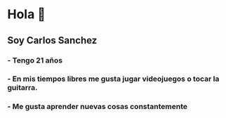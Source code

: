 # Hola 👋

## Soy Carlos Sanchez

### - Tengo 21 años 

### - En mis tiempos libres me gusta jugar videojuegos o tocar la guitarra.

### - Me gusta aprender nuevas cosas constantemente